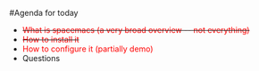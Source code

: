 #Agenda for today

- ~~<font color="red">What is spacemacs (a very broad overview -- not everything)</font>~~
- ~~<font color="red">How to install it</font>~~
- <font color="red">How to configure it (partially demo)</font>
- Questions
